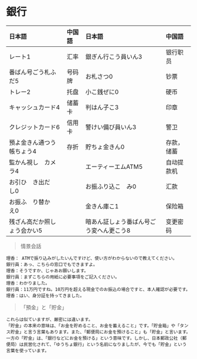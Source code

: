 # 銀行

| 日本語                                   | 中国語 | 日本語                                               | 中国語     |
| :--------------------------------------- | :----- | :--------------------------------------------------- | :--------- |
| <ruby>レート1</ruby>                     | 汇率   | <ruby>銀ぎん行こう員いん3</ruby>                     | 银行职员   |
| <ruby>番ばん号ごう札ふだ5</ruby>         | 号码牌 | <ruby>お札さつ0</ruby>                               | 钞票       |
| <ruby>トレー2</ruby>                     | 托盘   | <ruby>小こ銭ぜに0</ruby>                             | 硬币       |
| <ruby>キャッシュカード4</ruby>           | 储蓄卡 | <ruby>判はん子こ3</ruby>                             | 印章       |
| <ruby>クレジットカード6</ruby>           | 信用卡 | <ruby>警けい備び員いん3</ruby>                       | 警卫       |
| <ruby>預よ金きん通つう帳ちょう4</ruby>   | 存折   | <ruby>貯ちょ金きん0</ruby>                           | 存款，储蓄 |
| <ruby>監かん視し　カメラ4</ruby>         |        | <ruby>エーティーエムATM5</ruby>                      | 自动提款机 |
| <ruby>お引ひ　き出だ　し0</ruby>         |        | <ruby>お振ふり込こ　み0</ruby>                       | 汇款       |
| <ruby>お振ふ　り替か　え0</ruby>         |        | <ruby>金きん庫こ1</ruby>                             | 保险箱     |
| <ruby>残ざん高だか照しょう会かい5</ruby> |        | <ruby>暗あん証しょう番ばん号ごう変へん更こう8</ruby> | 变更密码   |

> 情景会話

```text
理香： ATMで振り込みがしたいんですけど、使い方がわからないので教えてください。
銀行員：あっ、こちらの窓口でもできますよ。
理香：そうですか、じゃあお願いします。
銀行員：まずこちらの用紙に必要事項をご記入ください。
理香：わかりました。
銀行員：11万円ですね。10万円を超える現金でのお振込の場合ですと、本人確認が必要です。
理香：はい、身分証を持ってきました。
```

> 「預金」と「貯金」

```text
これらは似ていますが、厳密には違います。
「貯金」の本来の意味は、「お金を貯めること、お金を蓄えること」です。「貯金箱」や「タンス貯金」と言う言葉もあります。また、「郵便局にお金を預けること」も「貯金」と言います。
一方の「貯金」は、「銀行などにお金を預ける」という意味です。しかし、日本郵政公社（郵便局）は民営化されて、「ゆうちょ銀行」という名前になりましたが、今でも「貯金」という言葉を使っています。
```
